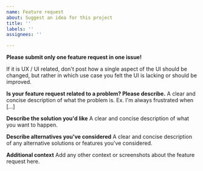 ```yaml
---
name: Feature request
about: Suggest an idea for this project
title: ''
labels: ''
assignees: ''

---
```


**Please submit only one feature request in one issue!**

If it is UX / UI related, don't post how a single aspect of the UI should be changed, but rather in which use case you felt the UI is lacking or should be improved.

**Is your feature request related to a problem? Please describe.**
A clear and concise description of what the problem is. Ex. I'm always frustrated when [...]

**Describe the solution you'd like**
A clear and concise description of what you want to happen.

**Describe alternatives you've considered**
A clear and concise description of any alternative solutions or features you've considered.

**Additional context**
Add any other context or screenshots about the feature request here.
